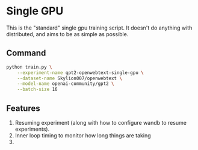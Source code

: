 # Single GPU

This is the "standard" single gpu training script. It doesn't do anything with distributed, and aims to be as simple as possible.

## Command

```bash
python train.py \
    --experiment-name gpt2-openwebtext-single-gpu \
    --dataset-name Skylion007/openwebtext \
    --model-name openai-community/gpt2 \
    --batch-size 16
```

## Features

1. Resuming experiment (along with how to configure wandb to resume experiments).
2. Inner loop timing to monitor how long things are taking
3. 